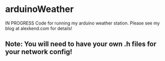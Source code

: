 # arduinoWeather
IN PROGRESS Code for running my arduino weather station. Please see my blog at alexkend.com for details!

## Note: You will need to have your own .h files for your network config!


